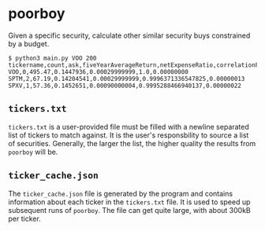 # poorboy

Given a specific security, calculate other similar security buys constrained by a budget.

```
$ python3 main.py VOO 200 
tickername,count,ask,fiveYearAverageReturn,netExpenseRatio,correlationFactor,stdev
VOO,0,495.47,0.1447936,0.00029999999,1.0,0.00000000
SPTM,2,67.19,0.14204541,0.00029999999,0.9996371336547825,0.00000013
SPXV,1,57.36,0.1452651,0.00090000004,0.9995288466940137,0.00000022

```

## `tickers.txt`

`tickers.txt` is a user-provided file must be filled with a newline separated list of tickers to match against. It is the user's responsbility to source a list of securities. Generally, the larger the list, the higher quality the results from `poorboy` will be.

## `ticker_cache.json`

The `ticker_cache.json` file is generated by the program and contains information about each ticker in the `tickers.txt` file. It is used to speed up subsequent runs of `poorboy`. The file can get quite large, with about 300kB per ticker.